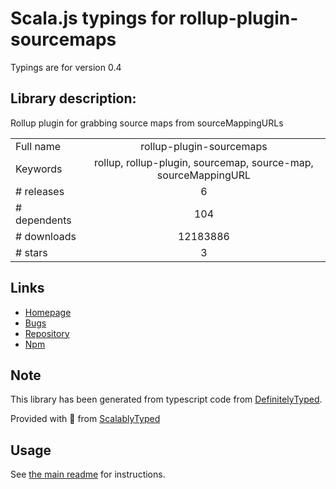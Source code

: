 
# Scala.js typings for rollup-plugin-sourcemaps

Typings are for version 0.4

## Library description:
Rollup plugin for grabbing source maps from sourceMappingURLs

|                    |                 |
| ------------------ | :-------------: |
| Full name          | rollup-plugin-sourcemaps |
| Keywords           | rollup, rollup-plugin, sourcemap, source-map, sourceMappingURL |
| # releases         | 6 |
| # dependents       | 104 |
| # downloads        | 12183886 |
| # stars            | 3 |

## Links
- [Homepage](https://github.com/maxdavidson/rollup-plugin-sourcemaps#readme)
- [Bugs](https://github.com/maxdavidson/rollup-plugin-sourcemaps/issues)
- [Repository](https://github.com/maxdavidson/rollup-plugin-sourcemaps)
- [Npm](https://www.npmjs.com/package/rollup-plugin-sourcemaps)
    


## Note
This library has been generated from typescript code from [DefinitelyTyped](https://definitelytyped.org).

Provided with :purple_heart: from [ScalablyTyped](https://github.com/oyvindberg/ScalablyTyped)

## Usage
See [the main readme](../../readme.md) for instructions.


